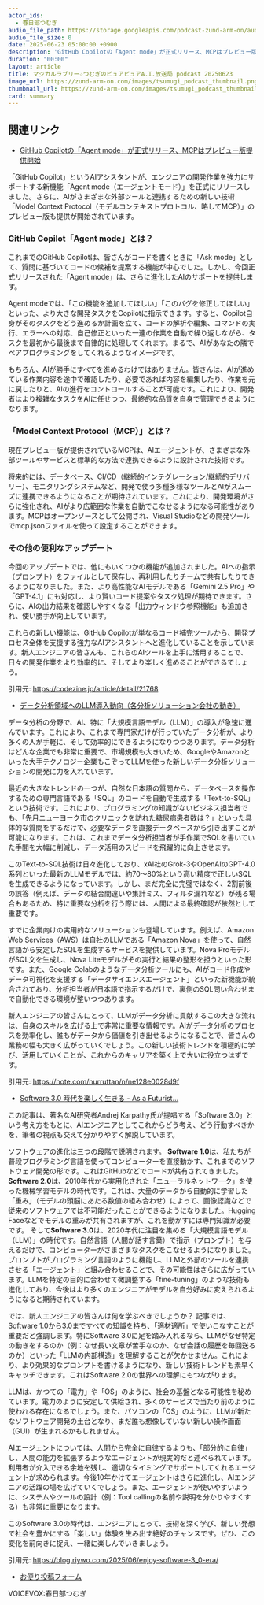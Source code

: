 ```yaml
---
actor_ids:
  - 春日部つむぎ
audio_file_path: https://storage.googleapis.com/podcast-zund-arm-on/audio/マジカルラブリー☆つむぎのピュアピュアA.I.放送局_podcast_20250623.mp3
audio_file_size: 0
date: 2025-06-23 05:00:00 +0900
description: 'GitHub Copilotの「Agent mode」が正式リリース、MCPはプレビュー版提供開始、データ分析領域へのLLM導入動向（各分析ソリューション会社の動き）、Software 3.0 時代を楽しく生きる - As a Futurist...'
duration: "00:00"
layout: article
title: マジカルラブリー☆つむぎのピュアピュアA.I.放送局 podcast 20250623
image_url: https://zund-arm-on.com/images/tsumugi_podcast_thumbnail.png
thumbnail_url: https://zund-arm-on.com/images/tsumugi_podcast_thumbnail.png
card: summary
---
```


## 関連リンク


- [GitHub Copilotの「Agent mode」が正式リリース、MCPはプレビュー版提供開始](https://codezine.jp/article/detail/21768)  


「GitHub Copilot」というAIアシスタントが、エンジニアの開発作業を強力にサポートする新機能「Agent mode（エージェントモード）」を正式にリリースしました。さらに、AIがさまざまな外部ツールと連携するための新しい技術「Model Context Protocol（モデルコンテキストプロトコル、略してMCP）」のプレビュー版も提供が開始されています。

### GitHub Copilot「Agent mode」とは？
これまでのGitHub Copilotは、皆さんがコードを書くときに「Ask mode」として、質問に基づいてコードの候補を提案する機能が中心でした。しかし、今回正式リリースされた「Agent mode」は、さらに進化したAIのサポートを提供します。

Agent modeでは、「この機能を追加してほしい」「このバグを修正してほしい」といった、より大きな開発タスクをCopilotに指示できます。すると、Copilot自身がそのタスクをどう進めるか計画を立て、コードの解析や編集、コマンドの実行、エラーへの対応、自己修正といった一連の作業を自動で繰り返しながら、タスクを最初から最後まで自律的に処理してくれます。まるで、AIがあなたの隣でペアプログラミングをしてくれるようなイメージです。

もちろん、AIが勝手にすべてを進めるわけではありません。皆さんは、AIが進めている作業内容を途中で確認したり、必要であれば内容を編集したり、作業を元に戻したりと、AIの進行をコントロールすることが可能です。これにより、開発者はより複雑なタスクをAIに任せつつ、最終的な品質を自身で管理できるようになります。

### 「Model Context Protocol（MCP）」とは？
現在プレビュー版が提供されているMCPは、AIエージェントが、さまざまな外部ツールやサービスと標準的な方法で連携できるように設計された技術です。

将来的には、データベース、CI/CD（継続的インテグレーション/継続的デリバリー）、モニタリングシステムなど、開発で使う多種多様なツールとAIがスムーズに連携できるようになることが期待されています。これにより、開発環境がさらに強化され、AIがより広範囲な作業を自動でこなせるようになる可能性があります。MCPはオープンソースとして公開され、Visual Studioなどの開発ツールでmcp.jsonファイルを使って設定することができます。

### その他の便利なアップデート
今回のアップデートでは、他にもいくつかの機能が追加されました。AIへの指示（プロンプト）をファイルとして保存し、再利用したりチームで共有したりできるようになりました。また、より高性能なAIモデルである「Gemini 2.5 Pro」や「GPT-4.1」にも対応し、より賢いコード提案やタスク処理が期待できます。さらに、AIの出力結果を確認しやすくなる「出力ウィンドウ参照機能」も追加され、使い勝手が向上しています。

これらの新しい機能は、GitHub Copilotが単なるコード補完ツールから、開発プロセス全体を支援する強力なAIアシスタントへと進化していることを示しています。新人エンジニアの皆さんも、これらのAIツールを上手に活用することで、日々の開発作業をより効率的に、そしてより楽しく進めることができるでしょう。

引用元: https://codezine.jp/article/detail/21768


- [データ分析領域へのLLM導入動向（各分析ソリューション会社の動き）](https://note.com/nurruttan/n/ne128e0028d9f)  


データ分析の分野で、AI、特に「大規模言語モデル（LLM）」の導入が急速に進んでいます。これにより、これまで専門家だけが行っていたデータ分析が、より多くの人が手軽に、そして効率的にできるようになりつつあります。データ分析はどんな企業でも非常に重要で、市場規模も大きいため、GoogleやAmazonといった大手テクノロジー企業もこぞってLLMを使った新しいデータ分析ソリューションの開発に力を入れています。

最近の大きなトレンドの一つが、自然な日本語の質問から、データベースを操作するための専門言語である「SQL」のコードを自動で生成する「Text-to-SQL」という技術です。これにより、プログラミングの知識がないビジネス担当者でも、「先月ニューヨーク市のクリニックを訪れた糖尿病患者数は？」といった具体的な質問をするだけで、必要なデータを直接データベースから引き出すことが可能になります。これは、これまでデータ分析担当者が手作業でSQLを書いていた手間を大幅に削減し、データ活用のスピードを飛躍的に向上させます。

このText-to-SQL技術は日々進化しており、xAI社のGrok-3やOpenAIのGPT-4.0系列といった最新のLLMモデルでは、約70～80%という高い精度で正しいSQLを生成できるようになっています。しかし、まだ完全に完璧ではなく、2割前後の誤答（例えば、データの結合間違いや集計ミス、フィルタ漏れなど）が残る場合もあるため、特に重要な分析を行う際には、人間による最終確認が依然として重要です。

すでに企業向けの実用的なソリューションも登場しています。例えば、Amazon Web Services（AWS）は自社のLLMである「Amazon Nova」を使って、自然言語から安定したSQLを生成するサービスを提供しています。Nova ProモデルがSQL文を生成し、Nova Liteモデルがその実行と結果の整形を担うといった形です。また、Google Colabのようなデータ分析ツールにも、AIがコード作成やデータ可視化を支援する「データサイエンスエージェント」といった新機能が統合されており、分析担当者が日本語で指示するだけで、裏側のSQL問い合わせまで自動化できる環境が整いつつあります。

新人エンジニアの皆さんにとって、LLMがデータ分析に貢献するこの大きな流れは、自身のスキルを広げる上で非常に重要な情報です。AIがデータ分析のプロセスを効率化し、誰もがデータから価値を引き出せるようになることで、皆さんの業務の幅も大きく広がっていくでしょう。この新しい技術トレンドを積極的に学び、活用していくことが、これからのキャリアを築く上で大いに役立つはずです。

引用元: https://note.com/nurruttan/n/ne128e0028d9f


- [Software 3.0 時代を楽しく生きる - As a Futurist...](https://blog.riywo.com/2025/06/enjoy-software-3_0-era/)  


この記事は、著名なAI研究者Andrej Karpathy氏が提唱する「Software 3.0」という考え方をもとに、AIエンジニアとしてこれからどう考え、どう行動すべきかを、筆者の視点も交えて分かりやすく解説しています。

ソフトウェアの進化は三つの段階で説明されます。
**Software 1.0**は、私たちが普段プログラミング言語を使ってコンピューターを直接動かす、これまでのソフトウェア開発の形です。これはGitHubなどでコードが共有されてきました。
**Software 2.0**は、2010年代から実用化された「ニューラルネットワーク」を使った機械学習モデルの時代です。これは、大量のデータから自動的に学習した「重み」（モデルの頭脳にあたる数値の組み合わせ）によって、画像認識などで従来のソフトウェアでは不可能だったことができるようになりました。Hugging Faceなどでモデルの重みが共有されますが、これを動かすには専門知識が必要です。
そして**Software 3.0**は、2020年代に注目を集める「大規模言語モデル（LLM）」の時代です。自然言語（人間が話す言葉）で指示（プロンプト）を与えるだけで、コンピューターがさまざまなタスクをこなせるようになりました。プロンプトがプログラミング言語のように機能し、LLMと外部のツールを連携させる「エージェント」と組み合わせることで、その可能性はさらに広がっています。LLMを特定の目的に合わせて微調整する「fine-tuning」のような技術も進化しており、今後はより多くのエンジニアがモデルを自分好みに変えられるようになると期待されています。

では、新人エンジニアの皆さんは何を学ぶべきでしょうか？
記事では、Software 1.0から3.0まですべての知識を持ち、「適材適所」で使いこなすことが重要だと強調します。特にSoftware 3.0に足を踏み入れるなら、LLMがなぜ特定の動きをするのか（例：なぜ長い文章が苦手なのか、なぜ会話の履歴を毎回送るのか）といった「LLMの内部構造」を理解することが欠かせません。これにより、より効果的なプロンプトを書けるようになり、新しい技術トレンドも素早くキャッチできます。これはSoftware 2.0の世界への理解にもつながります。

LLMは、かつての「電力」や「OS」のように、社会の基盤となる可能性を秘めています。電力のように安定して供給され、多くのサービスで当たり前のように使われる存在になるでしょう。また、パソコンの「OS」のように、LLMが新たなソフトウェア開発の土台となり、まだ誰も想像していない新しい操作画面（GUI）が生まれるかもしれません。

AIエージェントについては、人間から完全に自律するよりも、「部分的に自律」し、人間の能力を拡張するようなエージェントが現実的だと述べられています。利用者が介入できる余地を残し、適切なタイミングでサポートしてくれるエージェントが求められます。今後10年かけてエージェントはさらに進化し、AIエンジニアの活躍の場を広げていくでしょう。また、エージェントが使いやすいように、システムやツールの設計（例：Tool callingの名前や説明を分かりやすくする）も非常に重要になります。

このSoftware 3.0の時代は、エンジニアにとって、技術を深く学び、新しい発想で社会を豊かにする「楽しい」体験を生み出す絶好のチャンスです。ぜひ、この変化を前向きに捉え、一緒に楽しんでいきましょう。

引用元: https://blog.riywo.com/2025/06/enjoy-software-3_0-era/



- [お便り投稿フォーム](https://forms.gle/ffg4JTfqdiqK62qf9)

VOICEVOX:春日部つむぎ
